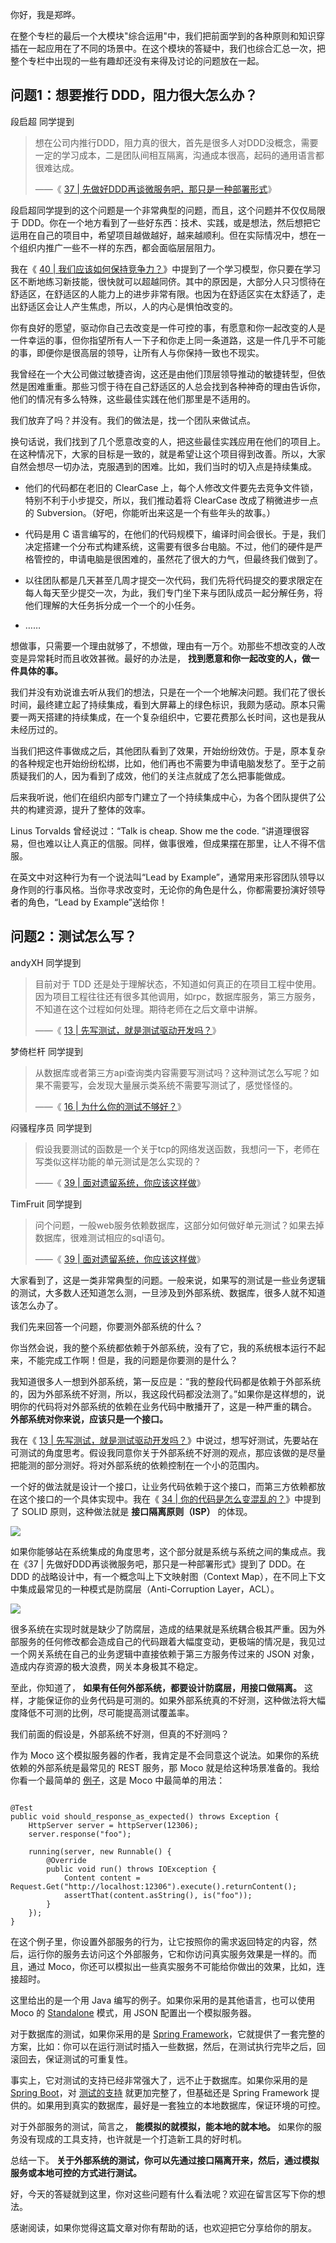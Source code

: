 你好，我是郑晔。

在整个专栏的最后一个大模块"综合运用"中，我们把前面学到的各种原则和知识穿插在一起应用在了不同的场景中。在这个模块的答疑中，我们也综合汇总一次，把整个专栏中出现的一些有趣却还没有来得及讨论的问题放在一起。

## 问题1：想要推行 DDD，阻力很大怎么办？

段启超 同学提到

> 想在公司内推行DDD，阻力真的很大，首先是很多人对DDD没概念，需要一定的学习成本，二是团队间相互隔离，沟通成本很高，起码的通用语言都很难达成。
>
> ——《 [37 \| 先做好DDD再谈微服务吧，那只是一种部署形式](http://time.geekbang.org/column/article/89049)》

段启超同学提到的这个问题是一个非常典型的问题，而且，这个问题并不仅仅局限于 DDD。你在一个地方看到了一些好东西：技术、实践，或是想法，然后想把它运用在自己的项目中，希望项目越做越好，越来越顺利。但在实际情况中，想在一个组织内推广一些不一样的东西，都会面临层层阻力。

我在《 [40 \| 我们应该如何保持竞争力？](http://time.geekbang.org/column/article/90864)》中提到了一个学习模型，你只要在学习区不断地练习新技能，很快就可以超越同侪。其中的原因是，大部分人只习惯待在舒适区，在舒适区的人能力上的进步非常有限。也因为在舒适区实在太舒适了，走出舒适区会让人产生焦虑，所以，人的内心是惧怕改变的。

你有良好的愿望，驱动你自己去改变是一件可控的事，有愿意和你一起改变的人是一件幸运的事，但你指望所有人一下子和你走上同一条道路，这是一件几乎不可能的事，即便你是很高层的领导，让所有人与你保持一致也不现实。

我曾经在一个大公司做过敏捷咨询，这还是由他们顶层领导推动的敏捷转型，但依然是困难重重。那些习惯于待在自己舒适区的人总会找到各种神奇的理由告诉你，他们的情况有多么特殊，这些最佳实践在他们那里是不适用的。

我们放弃了吗？并没有。我们的做法是，找一个团队来做试点。

换句话说，我们找到了几个愿意改变的人，把这些最佳实践应用在他们的项目上。在这种情况下，大家的目标是一致的，就是希望让这个项目得到改善。所以，大家自然会想尽一切办法，克服遇到的困难。比如，我们当时的切入点是持续集成。

- 他们的代码都在老旧的 ClearCase 上，每个人修改文件要先去竞争文件锁，特别不利于小步提交，所以，我们推动着将 ClearCase 改成了稍微进步一点的 Subversion。（好吧，你能听出来这是一个有些年头的故事。）

- 代码是用 C 语言编写的，在他们的代码规模下，编译时间会很长。于是，我们决定搭建一个分布式构建系统，这需要有很多台电脑。不过，他们的硬件是严格管控的，申请电脑是很困难的，虽然花了很大的力气，但最终我们做到了。

- 以往团队都是几天甚至几周才提交一次代码，我们先将代码提交的要求限定在每人每天至少提交一次，为此，我们专门坐下来与团队成员一起分解任务，将他们理解的大任务拆分成一个一个的小任务。

- ……


想做事，只需要一个理由就够了，不想做，理由有一万个。劝那些不想改变的人改变是异常耗时而且收效甚微。最好的办法是， **找到愿意和你一起改变的人，做一件具体的事。**

我们并没有劝说谁去听从我们的想法，只是在一个一个地解决问题。我们花了很长时间，最终建立起了持续集成，看到大屏幕上的绿色标识，我颇为感动。原本只需要一两天搭建的持续集成，在一个复杂组织中，它要花费那么长时间，这也是我从未经历过的。

当我们把这件事做成之后，其他团队看到了效果，开始纷纷效仿。于是，原本复杂的各种规定也开始纷纷松绑，比如，他们再也不需要为申请电脑发愁了。至于之前质疑我们的人，因为看到了成效，他们的关注点就成了怎么把事能做成。

后来我听说，他们在组织内部专门建立了一个持续集成中心，为各个团队提供了公共的构建资源，提升了整体的效率。

Linus Torvalds 曾经说过：“Talk is cheap. Show me the code. ”讲道理很容易，但也难以让人真正的信服。同样，做事很难，但成果摆在那里，让人不得不信服。

在英文中对这种行为有一个说法叫“Lead by Example”，通常用来形容团队领导以身作则的行事风格。当你寻求改变时，无论你的角色是什么，你都需要扮演好领导者的角色，“Lead by Example”送给你！

## 问题2：测试怎么写？

andyXH 同学提到

> 目前对于 TDD 还是处于理解状态，不知道如何真正的在项目工程中使用。因为项目工程往往还有很多其他调用，如rpc，数据库服务，第三方服务，不知道在这个过程如何处理。期待老师在之后文章中讲解。
>
> ——《 [13 \| 先写测试，就是测试驱动开发吗？](http://time.geekbang.org/column/article/78104)》

梦倚栏杆 同学提到

> 从数据库或者第三方api查询类内容需要写测试吗？这种测试怎么写呢？如果不需要写，会发现大量展示类系统不需要写测试了，感觉怪怪的。
>
> ——《 [16 \| 为什么你的测试不够好？](http://time.geekbang.org/column/article/79494)》

闷骚程序员 同学提到

> 假设我要测试的函数是一个关于tcp的网络发送函数，我想问一下，老师在写类似这样功能的单元测试是怎么实现的？
>
> ——《 [39 \| 面对遗留系统，你应该这样做](http://time.geekbang.org/column/article/90231)》

TimFruit 同学提到

> 问个问题，一般web服务依赖数据库，这部分如何做好单元测试？如果去掉数据库，很难测试相应的sql语句。
>
> ——《 [39 \| 面对遗留系统，你应该这样做](http://time.geekbang.org/column/article/90231)》

大家看到了，这是一类非常典型的问题。一般来说，如果写的测试是一些业务逻辑的测试，大多数人还知道怎么测，一旦涉及到外部系统、数据库，很多人就不知道该怎么办了。

我们先来回答一个问题，你要测外部系统的什么？

你当然会说，我的整个系统都依赖于外部系统，没有了它，我的系统根本运行不起来，不能完成工作啊！但是，我的问题是你要测的是什么？

我知道很多人一想到外部系统，第一反应是：“我的整段代码都是依赖于外部系统的，因为外部系统不好测，所以，我这段代码都没法测了。”如果你是这样想的，说明你的代码将对外部系统的依赖在业务代码中散播开了，这是一种严重的耦合。 **外部系统对你来说，应该只是一个接口。**

我在《 [13 \| 先写测试，就是测试驱动开发吗？](http://time.geekbang.org/column/article/78104)》中说过，想写好测试，先要站在可测试的角度思考。假设我同意你关于外部系统不好测的观点，那应该做的是尽量把能测的部分测好。将对外部系统的依赖控制在一个小的范围内。

一个好的做法就是设计一个接口，让业务代码依赖于这个接口，而第三方依赖都放在这个接口的一个具体实现中。我在《 [34 \| 你的代码是怎么变混乱的？](http://time.geekbang.org/column/article/87845)》中提到了 SOLID 原则，这种做法就是 **接口隔离原则（ISP）** 的体现。

![](https://static001.geekbang.org/resource/image/f9/1d/f96a509dcb40199c2c7388c2060fc91d.jpg?wh=2284*753)

如果你能够站在系统集成的角度思考，这个部分就是系统与系统之间的集成点。我在《37 \| 先做好DDD再谈微服务吧，那只是一种部署形式》提到了 DDD。在 DDD 的战略设计中，有一个概念叫上下文映射图（Context Map），在不同上下文中集成最常见的一种模式是防腐层（Anti-Corruption Layer，ACL）。

![](https://static001.geekbang.org/resource/image/89/ac/89d0199dfa5b3d2c226e23549fbbe5ac.jpg?wh=2284*1154)

很多系统在实现时就是缺少了防腐层，造成的结果就是系统耦合极其严重。因为外部服务的任何修改都会造成自己的代码跟着大幅度变动，更极端的情况是，我见过一个网关系统在自己的业务逻辑中直接依赖于第三方服务传过来的 JSON 对象，造成内存资源的极大浪费，网关本身极其不稳定。

至此，你知道了， **如果有任何外部系统，都要设计防腐层，用接口做隔离。** 这样，才能保证你的业务代码是可测的。如果外部系统真的不好测，这种做法将大幅度降低不可测的比例，尽可能提高测试覆盖率。

我们前面的假设是，外部系统不好测，但真的不好测吗？

作为 Moco 这个模拟服务器的作者，我肯定是不会同意这个说法。如果你的系统依赖的外部系统是最常见的 REST 服务，那 Moco 就是给这种场景准备的。我给你看一个最简单的 [例子](http://github.com/dreamhead/moco/blob/master/moco-doc/usage.md#api-example)，这是 Moco 中最简单的用法：

```

@Test
public void should_response_as_expected() throws Exception {
    HttpServer server = httpServer(12306);
    server.response("foo");

    running(server, new Runnable() {
        @Override
        public void run() throws IOException {
            Content content = Request.Get("http://localhost:12306").execute().returnContent();
            assertThat(content.asString(), is("foo"));
        }
    });
}

```

在这个例子里，你设置外部服务的行为，让它按照你的需求返回特定的内容，然后，运行你的服务去访问这个外部服务，它和你访问真实服务效果是一样的。而且，通过 Moco，你还可以模拟出一些真实服务不可能给你做出的效果，比如，连接超时。

这里给出的是一个用 Java 编写的例子。如果你采用的是其他语言，也可以使用 Moco 的 [Standalone](http://github.com/dreamhead/moco/blob/master/moco-doc/usage.md#standalone) 模式，用 JSON 配置出一个模拟服务器。

对于数据库的测试，如果你采用的是 [Spring Framework](http://spring.io/projects/spring-framework)，它就提供了一套完整的方案，比如：你可以在运行测试时插入一些数据，然后，在测试执行完毕之后，回滚回去，保证测试的可重复性。

事实上，它对测试的支持已经非常强大了，远不止于数据库。如果你采用的是 [Spring Boot](http://spring.io/projects/spring-boot)，对 [测试的支持](http://docs.spring.io/spring-boot/docs/current/reference/html/boot-features-testing.html) 就更加完整了，但基础还是 Spring Framework 提供的。如果用到真实的数据库，最好是一套独立的本地数据库，保证环境的可控。

对于外部服务的测试，简言之， **能模拟的就模拟，能本地的就本地。** 如果你的服务没有现成的工具支持，也许就是一个打造新工具的好时机。

总结一下。 **关于外部系统的测试，你可以先通过接口隔离开来，然后，通过模拟服务或本地可控的方式进行测试。**

好，今天的答疑就到这里，你对这些问题有什么看法呢？欢迎在留言区写下你的想法。

感谢阅读，如果你觉得这篇文章对你有帮助的话，也欢迎把它分享给你的朋友。